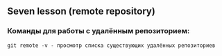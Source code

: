 ## Seven lesson (remote repository)

### Команды для работы с удалённым репозиторием:

    git remote -v - просмотр списка существующих удалённых репозиториев
